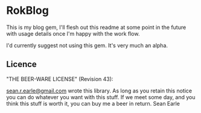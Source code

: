 # RokBlog

This is my blog gem, I'll flesh out this readme at some point in the future with
usage details once I'm happy with the work flow.

I'd currently suggest not using this gem. It's very much an alpha.

## Licence

"THE BEER-WARE LICENSE" (Revision 43):

<sean.r.earle@gmail.com> wrote this library.  As long as you retain this notice
you can do whatever you want with this stuff. If we meet some day, and you
think this stuff is worth it, you can buy me a beer in return.   Sean Earle
